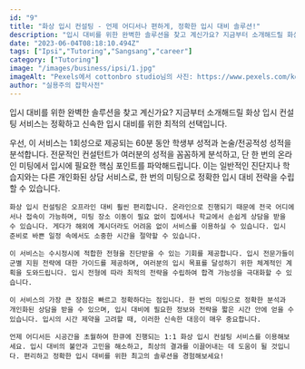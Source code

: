 ```yaml
---
id: "9"
title: "화상 입시 컨설팅 - 언제 어디서나 편하게, 정확한 입시 대비 솔루션!"
description: "입시 대비를 위한 완벽한 솔루션을 찾고 계신가요? 지금부터 소개해드릴 화상 입시 컨설팅 서비스는 정확하고 신속한 입시 대비를 위한 최적의 선택입니다."
date: "2023-06-04T08:18:10.494Z"
tags: ["Ipsi","Tutoring","Sangsang","career"]
category: ["Tutoring"]
image: "/images/business/ipsi/1.jpg"
imageAlt: "Pexels에서 cottonbro studio님의 사진: https://www.pexels.com/ko-kr/photo/4101137/"
author: "실용주의 잡학사전"
---
```



<p className="mb-3 font-light text-gray-500 dark:text-gray-400 first-line:uppercase first-line:tracking-widest first-letter:text-7xl first-letter:font-bold first-letter:text-gray-900 dark:first-letter:text-gray-100 first-letter:mr-3 first-letter:float-left">
    입시 대비를 위한 완벽한 솔루션을 찾고 계신가요? 지금부터 소개해드릴 화상 입시 컨설팅 서비스는 정확하고 신속한 입시 대비를 위한 최적의 선택입니다.
</p>
<div className="font-light text-gray-500 dark:text-gray-400">
    우선, 이 서비스는 1회성으로 제공되는 60분 동안 학생부 성적과 논술/전공적성 성적을 분석합니다. 전문적인 컨설턴트가 여러분의 성적을 꼼꼼하게 분석하고, 단 한 번의 온라인 미팅에서 입시에 필요한 핵심 포인트를 파악해드립니다. 이는 일반적인 진단지나 학습지와는 다른 개인화된 상담 서비스로, 한 번의 미팅으로 정확한 입시 대비 전략을 수립할 수 있습니다.

    화상 입시 컨설팅은 오프라인 대비 훨씬 편리합니다. 온라인으로 진행되기 때문에 전국 어디에서나 접속이 가능하며, 미팅 장소 이동이 필요 없이 집에서나 학교에서 손쉽게 상담을 받을 수 있습니다. 게다가 해외에 계시더라도 어려움 없이 서비스를 이용하실 수 있습니다. 입시 준비로 바쁜 일정 속에서도 소중한 시간을 절약할 수 있습니다.

    이 서비스는 수시정시에 적합한 전형을 진단받을 수 있는 기회를 제공합니다. 입시 전문가들이 군별 지원 전략에 대한 가이드를 제공하며, 여러분의 입시 목표를 달성하기 위한 체계적인 계획을 도와드립니다. 입시 전형에 따라 최적의 전략을 수립하여 합격 가능성을 극대화할 수 있습니다.

    이 서비스의 가장 큰 장점은 빠르고 정확하다는 점입니다. 한 번의 미팅으로 정확한 분석과 개인화된 상담을 받을 수 있으며, 입시 대비에 필요한 정보와 전략을 짧은 시간 안에 얻을 수 있습니다. 입시의 시간 제약을 고려할 때, 이러한 신속한 대응이 매우 중요합니다.

    언제 어디서든 시공간을 초월하여 한큐에 진행되는 1:1 화상 입시 컨설팅 서비스를 이용해보세요. 입시 대비의 불안과 고민을 해소하고, 최상의 결과를 이끌어내는 데 도움이 될 것입니다. 편리하고 정확한 입시 대비를 위한 최고의 솔루션을 경험해보세요!
</div>